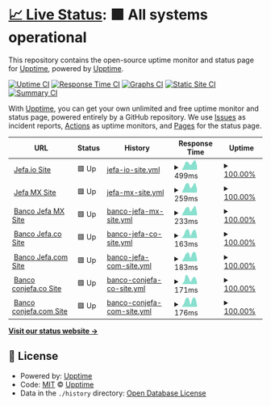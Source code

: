 # [📈 Live Status](https://demo.upptime.js.org): <!--live status--> **🟩 All systems operational**

This repository contains the open-source uptime monitor and status page for [Upptime](https://upptime.js.org), powered by [Upptime](https://github.com/upptime/upptime).

[![Uptime CI](https://github.com/mhoycss/statusjefa/workflows/Uptime%20CI/badge.svg)](https://github.com/mhoycss/statusjefa/actions?query=workflow%3A%22Uptime+CI%22)
[![Response Time CI](https://github.com/mhoycss/statusjefa/workflows/Response%20Time%20CI/badge.svg)](https://github.com/mhoycss/statusjefa/actions?query=workflow%3A%22Response+Time+CI%22)
[![Graphs CI](https://github.com/mhoycss/statusjefa/workflows/Graphs%20CI/badge.svg)](https://github.com/mhoycss/statusjefa/actions?query=workflow%3A%22Graphs+CI%22)
[![Static Site CI](https://github.com/mhoycss/statusjefa/workflows/Static%20Site%20CI/badge.svg)](https://github.com/mhoycss/statusjefa/actions?query=workflow%3A%22Static+Site+CI%22)
[![Summary CI](https://github.com/mhoycss/statusjefa/workflows/Summary%20CI/badge.svg)](https://github.com/mhoycss/statusjefa/actions?query=workflow%3A%22Summary+CI%22)

With [Upptime](https://upptime.js.org), you can get your own unlimited and free uptime monitor and status page, powered entirely by a GitHub repository. We use [Issues](https://github.com/upptime/upptime/issues) as incident reports, [Actions](https://github.com/mhoycss/statusjefa/actions) as uptime monitors, and [Pages](https://demo.upptime.js.org) for the status page.

<!--start: status pages-->
<!-- This summary is generated by Upptime (https://github.com/upptime/upptime) -->
<!-- Do not edit this manually, your changes will be overwritten -->
<!-- prettier-ignore -->
| URL | Status | History | Response Time | Uptime |
| --- | ------ | ------- | ------------- | ------ |
| <img alt="" src="https://favicons.githubusercontent.com/jefa.io" height="13"> [Jefa.io Site](https://jefa.io) | 🟩 Up | [jefa-io-site.yml](https://github.com/mhoycss/statusjefa/commits/HEAD/history/jefa-io-site.yml) | <details><summary><img alt="Response time graph" src="./graphs/jefa-io-site/response-time-week.png" height="20"> 499ms</summary><br><a href="https://status.jefa.tech/history/jefa-io-site"><img alt="Response time 407" src="https://img.shields.io/endpoint?url=https%3A%2F%2Fraw.githubusercontent.com%2Fmhoycss%2Fstatusjefa%2FHEAD%2Fapi%2Fjefa-io-site%2Fresponse-time.json"></a><br><a href="https://status.jefa.tech/history/jefa-io-site"><img alt="24-hour response time 313" src="https://img.shields.io/endpoint?url=https%3A%2F%2Fraw.githubusercontent.com%2Fmhoycss%2Fstatusjefa%2FHEAD%2Fapi%2Fjefa-io-site%2Fresponse-time-day.json"></a><br><a href="https://status.jefa.tech/history/jefa-io-site"><img alt="7-day response time 499" src="https://img.shields.io/endpoint?url=https%3A%2F%2Fraw.githubusercontent.com%2Fmhoycss%2Fstatusjefa%2FHEAD%2Fapi%2Fjefa-io-site%2Fresponse-time-week.json"></a><br><a href="https://status.jefa.tech/history/jefa-io-site"><img alt="30-day response time 534" src="https://img.shields.io/endpoint?url=https%3A%2F%2Fraw.githubusercontent.com%2Fmhoycss%2Fstatusjefa%2FHEAD%2Fapi%2Fjefa-io-site%2Fresponse-time-month.json"></a><br><a href="https://status.jefa.tech/history/jefa-io-site"><img alt="1-year response time 407" src="https://img.shields.io/endpoint?url=https%3A%2F%2Fraw.githubusercontent.com%2Fmhoycss%2Fstatusjefa%2FHEAD%2Fapi%2Fjefa-io-site%2Fresponse-time-year.json"></a></details> | <details><summary><a href="https://status.jefa.tech/history/jefa-io-site">100.00%</a></summary><a href="https://status.jefa.tech/history/jefa-io-site"><img alt="All-time uptime 99.99%" src="https://img.shields.io/endpoint?url=https%3A%2F%2Fraw.githubusercontent.com%2Fmhoycss%2Fstatusjefa%2FHEAD%2Fapi%2Fjefa-io-site%2Fuptime.json"></a><br><a href="https://status.jefa.tech/history/jefa-io-site"><img alt="24-hour uptime 100.00%" src="https://img.shields.io/endpoint?url=https%3A%2F%2Fraw.githubusercontent.com%2Fmhoycss%2Fstatusjefa%2FHEAD%2Fapi%2Fjefa-io-site%2Fuptime-day.json"></a><br><a href="https://status.jefa.tech/history/jefa-io-site"><img alt="7-day uptime 100.00%" src="https://img.shields.io/endpoint?url=https%3A%2F%2Fraw.githubusercontent.com%2Fmhoycss%2Fstatusjefa%2FHEAD%2Fapi%2Fjefa-io-site%2Fuptime-week.json"></a><br><a href="https://status.jefa.tech/history/jefa-io-site"><img alt="30-day uptime 100.00%" src="https://img.shields.io/endpoint?url=https%3A%2F%2Fraw.githubusercontent.com%2Fmhoycss%2Fstatusjefa%2FHEAD%2Fapi%2Fjefa-io-site%2Fuptime-month.json"></a><br><a href="https://status.jefa.tech/history/jefa-io-site"><img alt="1-year uptime 99.99%" src="https://img.shields.io/endpoint?url=https%3A%2F%2Fraw.githubusercontent.com%2Fmhoycss%2Fstatusjefa%2FHEAD%2Fapi%2Fjefa-io-site%2Fuptime-year.json"></a></details>
| <img alt="" src="https://favicons.githubusercontent.com/jefa.mx" height="13"> [Jefa MX Site](http://jefa.mx) | 🟩 Up | [jefa-mx-site.yml](https://github.com/mhoycss/statusjefa/commits/HEAD/history/jefa-mx-site.yml) | <details><summary><img alt="Response time graph" src="./graphs/jefa-mx-site/response-time-week.png" height="20"> 259ms</summary><br><a href="https://status.jefa.tech/history/jefa-mx-site"><img alt="Response time 212" src="https://img.shields.io/endpoint?url=https%3A%2F%2Fraw.githubusercontent.com%2Fmhoycss%2Fstatusjefa%2FHEAD%2Fapi%2Fjefa-mx-site%2Fresponse-time.json"></a><br><a href="https://status.jefa.tech/history/jefa-mx-site"><img alt="24-hour response time 141" src="https://img.shields.io/endpoint?url=https%3A%2F%2Fraw.githubusercontent.com%2Fmhoycss%2Fstatusjefa%2FHEAD%2Fapi%2Fjefa-mx-site%2Fresponse-time-day.json"></a><br><a href="https://status.jefa.tech/history/jefa-mx-site"><img alt="7-day response time 259" src="https://img.shields.io/endpoint?url=https%3A%2F%2Fraw.githubusercontent.com%2Fmhoycss%2Fstatusjefa%2FHEAD%2Fapi%2Fjefa-mx-site%2Fresponse-time-week.json"></a><br><a href="https://status.jefa.tech/history/jefa-mx-site"><img alt="30-day response time 289" src="https://img.shields.io/endpoint?url=https%3A%2F%2Fraw.githubusercontent.com%2Fmhoycss%2Fstatusjefa%2FHEAD%2Fapi%2Fjefa-mx-site%2Fresponse-time-month.json"></a><br><a href="https://status.jefa.tech/history/jefa-mx-site"><img alt="1-year response time 212" src="https://img.shields.io/endpoint?url=https%3A%2F%2Fraw.githubusercontent.com%2Fmhoycss%2Fstatusjefa%2FHEAD%2Fapi%2Fjefa-mx-site%2Fresponse-time-year.json"></a></details> | <details><summary><a href="https://status.jefa.tech/history/jefa-mx-site">100.00%</a></summary><a href="https://status.jefa.tech/history/jefa-mx-site"><img alt="All-time uptime 99.96%" src="https://img.shields.io/endpoint?url=https%3A%2F%2Fraw.githubusercontent.com%2Fmhoycss%2Fstatusjefa%2FHEAD%2Fapi%2Fjefa-mx-site%2Fuptime.json"></a><br><a href="https://status.jefa.tech/history/jefa-mx-site"><img alt="24-hour uptime 100.00%" src="https://img.shields.io/endpoint?url=https%3A%2F%2Fraw.githubusercontent.com%2Fmhoycss%2Fstatusjefa%2FHEAD%2Fapi%2Fjefa-mx-site%2Fuptime-day.json"></a><br><a href="https://status.jefa.tech/history/jefa-mx-site"><img alt="7-day uptime 100.00%" src="https://img.shields.io/endpoint?url=https%3A%2F%2Fraw.githubusercontent.com%2Fmhoycss%2Fstatusjefa%2FHEAD%2Fapi%2Fjefa-mx-site%2Fuptime-week.json"></a><br><a href="https://status.jefa.tech/history/jefa-mx-site"><img alt="30-day uptime 99.96%" src="https://img.shields.io/endpoint?url=https%3A%2F%2Fraw.githubusercontent.com%2Fmhoycss%2Fstatusjefa%2FHEAD%2Fapi%2Fjefa-mx-site%2Fuptime-month.json"></a><br><a href="https://status.jefa.tech/history/jefa-mx-site"><img alt="1-year uptime 99.96%" src="https://img.shields.io/endpoint?url=https%3A%2F%2Fraw.githubusercontent.com%2Fmhoycss%2Fstatusjefa%2FHEAD%2Fapi%2Fjefa-mx-site%2Fuptime-year.json"></a></details>
| <img alt="" src="https://favicons.githubusercontent.com/bancojefa.mx" height="13"> [Banco Jefa MX Site](http://bancojefa.mx) | 🟩 Up | [banco-jefa-mx-site.yml](https://github.com/mhoycss/statusjefa/commits/HEAD/history/banco-jefa-mx-site.yml) | <details><summary><img alt="Response time graph" src="./graphs/banco-jefa-mx-site/response-time-week.png" height="20"> 233ms</summary><br><a href="https://status.jefa.tech/history/banco-jefa-mx-site"><img alt="Response time 249" src="https://img.shields.io/endpoint?url=https%3A%2F%2Fraw.githubusercontent.com%2Fmhoycss%2Fstatusjefa%2FHEAD%2Fapi%2Fbanco-jefa-mx-site%2Fresponse-time.json"></a><br><a href="https://status.jefa.tech/history/banco-jefa-mx-site"><img alt="24-hour response time 91" src="https://img.shields.io/endpoint?url=https%3A%2F%2Fraw.githubusercontent.com%2Fmhoycss%2Fstatusjefa%2FHEAD%2Fapi%2Fbanco-jefa-mx-site%2Fresponse-time-day.json"></a><br><a href="https://status.jefa.tech/history/banco-jefa-mx-site"><img alt="7-day response time 233" src="https://img.shields.io/endpoint?url=https%3A%2F%2Fraw.githubusercontent.com%2Fmhoycss%2Fstatusjefa%2FHEAD%2Fapi%2Fbanco-jefa-mx-site%2Fresponse-time-week.json"></a><br><a href="https://status.jefa.tech/history/banco-jefa-mx-site"><img alt="30-day response time 255" src="https://img.shields.io/endpoint?url=https%3A%2F%2Fraw.githubusercontent.com%2Fmhoycss%2Fstatusjefa%2FHEAD%2Fapi%2Fbanco-jefa-mx-site%2Fresponse-time-month.json"></a><br><a href="https://status.jefa.tech/history/banco-jefa-mx-site"><img alt="1-year response time 249" src="https://img.shields.io/endpoint?url=https%3A%2F%2Fraw.githubusercontent.com%2Fmhoycss%2Fstatusjefa%2FHEAD%2Fapi%2Fbanco-jefa-mx-site%2Fresponse-time-year.json"></a></details> | <details><summary><a href="https://status.jefa.tech/history/banco-jefa-mx-site">100.00%</a></summary><a href="https://status.jefa.tech/history/banco-jefa-mx-site"><img alt="All-time uptime 99.98%" src="https://img.shields.io/endpoint?url=https%3A%2F%2Fraw.githubusercontent.com%2Fmhoycss%2Fstatusjefa%2FHEAD%2Fapi%2Fbanco-jefa-mx-site%2Fuptime.json"></a><br><a href="https://status.jefa.tech/history/banco-jefa-mx-site"><img alt="24-hour uptime 100.00%" src="https://img.shields.io/endpoint?url=https%3A%2F%2Fraw.githubusercontent.com%2Fmhoycss%2Fstatusjefa%2FHEAD%2Fapi%2Fbanco-jefa-mx-site%2Fuptime-day.json"></a><br><a href="https://status.jefa.tech/history/banco-jefa-mx-site"><img alt="7-day uptime 100.00%" src="https://img.shields.io/endpoint?url=https%3A%2F%2Fraw.githubusercontent.com%2Fmhoycss%2Fstatusjefa%2FHEAD%2Fapi%2Fbanco-jefa-mx-site%2Fuptime-week.json"></a><br><a href="https://status.jefa.tech/history/banco-jefa-mx-site"><img alt="30-day uptime 99.96%" src="https://img.shields.io/endpoint?url=https%3A%2F%2Fraw.githubusercontent.com%2Fmhoycss%2Fstatusjefa%2FHEAD%2Fapi%2Fbanco-jefa-mx-site%2Fuptime-month.json"></a><br><a href="https://status.jefa.tech/history/banco-jefa-mx-site"><img alt="1-year uptime 99.98%" src="https://img.shields.io/endpoint?url=https%3A%2F%2Fraw.githubusercontent.com%2Fmhoycss%2Fstatusjefa%2FHEAD%2Fapi%2Fbanco-jefa-mx-site%2Fuptime-year.json"></a></details>
| <img alt="" src="https://favicons.githubusercontent.com/bancojefa.co" height="13"> [Banco Jefa.co Site](http://bancojefa.co) | 🟩 Up | [banco-jefa-co-site.yml](https://github.com/mhoycss/statusjefa/commits/HEAD/history/banco-jefa-co-site.yml) | <details><summary><img alt="Response time graph" src="./graphs/banco-jefa-co-site/response-time-week.png" height="20"> 163ms</summary><br><a href="https://status.jefa.tech/history/banco-jefa-co-site"><img alt="Response time 204" src="https://img.shields.io/endpoint?url=https%3A%2F%2Fraw.githubusercontent.com%2Fmhoycss%2Fstatusjefa%2FHEAD%2Fapi%2Fbanco-jefa-co-site%2Fresponse-time.json"></a><br><a href="https://status.jefa.tech/history/banco-jefa-co-site"><img alt="24-hour response time 51" src="https://img.shields.io/endpoint?url=https%3A%2F%2Fraw.githubusercontent.com%2Fmhoycss%2Fstatusjefa%2FHEAD%2Fapi%2Fbanco-jefa-co-site%2Fresponse-time-day.json"></a><br><a href="https://status.jefa.tech/history/banco-jefa-co-site"><img alt="7-day response time 163" src="https://img.shields.io/endpoint?url=https%3A%2F%2Fraw.githubusercontent.com%2Fmhoycss%2Fstatusjefa%2FHEAD%2Fapi%2Fbanco-jefa-co-site%2Fresponse-time-week.json"></a><br><a href="https://status.jefa.tech/history/banco-jefa-co-site"><img alt="30-day response time 214" src="https://img.shields.io/endpoint?url=https%3A%2F%2Fraw.githubusercontent.com%2Fmhoycss%2Fstatusjefa%2FHEAD%2Fapi%2Fbanco-jefa-co-site%2Fresponse-time-month.json"></a><br><a href="https://status.jefa.tech/history/banco-jefa-co-site"><img alt="1-year response time 204" src="https://img.shields.io/endpoint?url=https%3A%2F%2Fraw.githubusercontent.com%2Fmhoycss%2Fstatusjefa%2FHEAD%2Fapi%2Fbanco-jefa-co-site%2Fresponse-time-year.json"></a></details> | <details><summary><a href="https://status.jefa.tech/history/banco-jefa-co-site">100.00%</a></summary><a href="https://status.jefa.tech/history/banco-jefa-co-site"><img alt="All-time uptime 99.98%" src="https://img.shields.io/endpoint?url=https%3A%2F%2Fraw.githubusercontent.com%2Fmhoycss%2Fstatusjefa%2FHEAD%2Fapi%2Fbanco-jefa-co-site%2Fuptime.json"></a><br><a href="https://status.jefa.tech/history/banco-jefa-co-site"><img alt="24-hour uptime 100.00%" src="https://img.shields.io/endpoint?url=https%3A%2F%2Fraw.githubusercontent.com%2Fmhoycss%2Fstatusjefa%2FHEAD%2Fapi%2Fbanco-jefa-co-site%2Fuptime-day.json"></a><br><a href="https://status.jefa.tech/history/banco-jefa-co-site"><img alt="7-day uptime 100.00%" src="https://img.shields.io/endpoint?url=https%3A%2F%2Fraw.githubusercontent.com%2Fmhoycss%2Fstatusjefa%2FHEAD%2Fapi%2Fbanco-jefa-co-site%2Fuptime-week.json"></a><br><a href="https://status.jefa.tech/history/banco-jefa-co-site"><img alt="30-day uptime 99.96%" src="https://img.shields.io/endpoint?url=https%3A%2F%2Fraw.githubusercontent.com%2Fmhoycss%2Fstatusjefa%2FHEAD%2Fapi%2Fbanco-jefa-co-site%2Fuptime-month.json"></a><br><a href="https://status.jefa.tech/history/banco-jefa-co-site"><img alt="1-year uptime 99.98%" src="https://img.shields.io/endpoint?url=https%3A%2F%2Fraw.githubusercontent.com%2Fmhoycss%2Fstatusjefa%2FHEAD%2Fapi%2Fbanco-jefa-co-site%2Fuptime-year.json"></a></details>
| <img alt="" src="https://favicons.githubusercontent.com/bancojefa.com" height="13"> [Banco Jefa.com Site](http://bancojefa.com) | 🟩 Up | [banco-jefa-com-site.yml](https://github.com/mhoycss/statusjefa/commits/HEAD/history/banco-jefa-com-site.yml) | <details><summary><img alt="Response time graph" src="./graphs/banco-jefa-com-site/response-time-week.png" height="20"> 183ms</summary><br><a href="https://status.jefa.tech/history/banco-jefa-com-site"><img alt="Response time 140" src="https://img.shields.io/endpoint?url=https%3A%2F%2Fraw.githubusercontent.com%2Fmhoycss%2Fstatusjefa%2FHEAD%2Fapi%2Fbanco-jefa-com-site%2Fresponse-time.json"></a><br><a href="https://status.jefa.tech/history/banco-jefa-com-site"><img alt="24-hour response time 75" src="https://img.shields.io/endpoint?url=https%3A%2F%2Fraw.githubusercontent.com%2Fmhoycss%2Fstatusjefa%2FHEAD%2Fapi%2Fbanco-jefa-com-site%2Fresponse-time-day.json"></a><br><a href="https://status.jefa.tech/history/banco-jefa-com-site"><img alt="7-day response time 183" src="https://img.shields.io/endpoint?url=https%3A%2F%2Fraw.githubusercontent.com%2Fmhoycss%2Fstatusjefa%2FHEAD%2Fapi%2Fbanco-jefa-com-site%2Fresponse-time-week.json"></a><br><a href="https://status.jefa.tech/history/banco-jefa-com-site"><img alt="30-day response time 207" src="https://img.shields.io/endpoint?url=https%3A%2F%2Fraw.githubusercontent.com%2Fmhoycss%2Fstatusjefa%2FHEAD%2Fapi%2Fbanco-jefa-com-site%2Fresponse-time-month.json"></a><br><a href="https://status.jefa.tech/history/banco-jefa-com-site"><img alt="1-year response time 140" src="https://img.shields.io/endpoint?url=https%3A%2F%2Fraw.githubusercontent.com%2Fmhoycss%2Fstatusjefa%2FHEAD%2Fapi%2Fbanco-jefa-com-site%2Fresponse-time-year.json"></a></details> | <details><summary><a href="https://status.jefa.tech/history/banco-jefa-com-site">100.00%</a></summary><a href="https://status.jefa.tech/history/banco-jefa-com-site"><img alt="All-time uptime 100.00%" src="https://img.shields.io/endpoint?url=https%3A%2F%2Fraw.githubusercontent.com%2Fmhoycss%2Fstatusjefa%2FHEAD%2Fapi%2Fbanco-jefa-com-site%2Fuptime.json"></a><br><a href="https://status.jefa.tech/history/banco-jefa-com-site"><img alt="24-hour uptime 100.00%" src="https://img.shields.io/endpoint?url=https%3A%2F%2Fraw.githubusercontent.com%2Fmhoycss%2Fstatusjefa%2FHEAD%2Fapi%2Fbanco-jefa-com-site%2Fuptime-day.json"></a><br><a href="https://status.jefa.tech/history/banco-jefa-com-site"><img alt="7-day uptime 100.00%" src="https://img.shields.io/endpoint?url=https%3A%2F%2Fraw.githubusercontent.com%2Fmhoycss%2Fstatusjefa%2FHEAD%2Fapi%2Fbanco-jefa-com-site%2Fuptime-week.json"></a><br><a href="https://status.jefa.tech/history/banco-jefa-com-site"><img alt="30-day uptime 100.00%" src="https://img.shields.io/endpoint?url=https%3A%2F%2Fraw.githubusercontent.com%2Fmhoycss%2Fstatusjefa%2FHEAD%2Fapi%2Fbanco-jefa-com-site%2Fuptime-month.json"></a><br><a href="https://status.jefa.tech/history/banco-jefa-com-site"><img alt="1-year uptime 100.00%" src="https://img.shields.io/endpoint?url=https%3A%2F%2Fraw.githubusercontent.com%2Fmhoycss%2Fstatusjefa%2FHEAD%2Fapi%2Fbanco-jefa-com-site%2Fuptime-year.json"></a></details>
| <img alt="" src="https://favicons.githubusercontent.com/conjefa.co" height="13"> [Banco conjefa.co Site](http://conjefa.co) | 🟩 Up | [banco-conjefa-co-site.yml](https://github.com/mhoycss/statusjefa/commits/HEAD/history/banco-conjefa-co-site.yml) | <details><summary><img alt="Response time graph" src="./graphs/banco-conjefa-co-site/response-time-week.png" height="20"> 171ms</summary><br><a href="https://status.jefa.tech/history/banco-conjefa-co-site"><img alt="Response time 123" src="https://img.shields.io/endpoint?url=https%3A%2F%2Fraw.githubusercontent.com%2Fmhoycss%2Fstatusjefa%2FHEAD%2Fapi%2Fbanco-conjefa-co-site%2Fresponse-time.json"></a><br><a href="https://status.jefa.tech/history/banco-conjefa-co-site"><img alt="24-hour response time 57" src="https://img.shields.io/endpoint?url=https%3A%2F%2Fraw.githubusercontent.com%2Fmhoycss%2Fstatusjefa%2FHEAD%2Fapi%2Fbanco-conjefa-co-site%2Fresponse-time-day.json"></a><br><a href="https://status.jefa.tech/history/banco-conjefa-co-site"><img alt="7-day response time 171" src="https://img.shields.io/endpoint?url=https%3A%2F%2Fraw.githubusercontent.com%2Fmhoycss%2Fstatusjefa%2FHEAD%2Fapi%2Fbanco-conjefa-co-site%2Fresponse-time-week.json"></a><br><a href="https://status.jefa.tech/history/banco-conjefa-co-site"><img alt="30-day response time 193" src="https://img.shields.io/endpoint?url=https%3A%2F%2Fraw.githubusercontent.com%2Fmhoycss%2Fstatusjefa%2FHEAD%2Fapi%2Fbanco-conjefa-co-site%2Fresponse-time-month.json"></a><br><a href="https://status.jefa.tech/history/banco-conjefa-co-site"><img alt="1-year response time 123" src="https://img.shields.io/endpoint?url=https%3A%2F%2Fraw.githubusercontent.com%2Fmhoycss%2Fstatusjefa%2FHEAD%2Fapi%2Fbanco-conjefa-co-site%2Fresponse-time-year.json"></a></details> | <details><summary><a href="https://status.jefa.tech/history/banco-conjefa-co-site">100.00%</a></summary><a href="https://status.jefa.tech/history/banco-conjefa-co-site"><img alt="All-time uptime 100.00%" src="https://img.shields.io/endpoint?url=https%3A%2F%2Fraw.githubusercontent.com%2Fmhoycss%2Fstatusjefa%2FHEAD%2Fapi%2Fbanco-conjefa-co-site%2Fuptime.json"></a><br><a href="https://status.jefa.tech/history/banco-conjefa-co-site"><img alt="24-hour uptime 100.00%" src="https://img.shields.io/endpoint?url=https%3A%2F%2Fraw.githubusercontent.com%2Fmhoycss%2Fstatusjefa%2FHEAD%2Fapi%2Fbanco-conjefa-co-site%2Fuptime-day.json"></a><br><a href="https://status.jefa.tech/history/banco-conjefa-co-site"><img alt="7-day uptime 100.00%" src="https://img.shields.io/endpoint?url=https%3A%2F%2Fraw.githubusercontent.com%2Fmhoycss%2Fstatusjefa%2FHEAD%2Fapi%2Fbanco-conjefa-co-site%2Fuptime-week.json"></a><br><a href="https://status.jefa.tech/history/banco-conjefa-co-site"><img alt="30-day uptime 100.00%" src="https://img.shields.io/endpoint?url=https%3A%2F%2Fraw.githubusercontent.com%2Fmhoycss%2Fstatusjefa%2FHEAD%2Fapi%2Fbanco-conjefa-co-site%2Fuptime-month.json"></a><br><a href="https://status.jefa.tech/history/banco-conjefa-co-site"><img alt="1-year uptime 100.00%" src="https://img.shields.io/endpoint?url=https%3A%2F%2Fraw.githubusercontent.com%2Fmhoycss%2Fstatusjefa%2FHEAD%2Fapi%2Fbanco-conjefa-co-site%2Fuptime-year.json"></a></details>
| <img alt="" src="https://favicons.githubusercontent.com/conjefa.com" height="13"> [Banco conjefa.com Site](http://conjefa.com) | 🟩 Up | [banco-conjefa-com-site.yml](https://github.com/mhoycss/statusjefa/commits/HEAD/history/banco-conjefa-com-site.yml) | <details><summary><img alt="Response time graph" src="./graphs/banco-conjefa-com-site/response-time-week.png" height="20"> 176ms</summary><br><a href="https://status.jefa.tech/history/banco-conjefa-com-site"><img alt="Response time 265" src="https://img.shields.io/endpoint?url=https%3A%2F%2Fraw.githubusercontent.com%2Fmhoycss%2Fstatusjefa%2FHEAD%2Fapi%2Fbanco-conjefa-com-site%2Fresponse-time.json"></a><br><a href="https://status.jefa.tech/history/banco-conjefa-com-site"><img alt="24-hour response time 54" src="https://img.shields.io/endpoint?url=https%3A%2F%2Fraw.githubusercontent.com%2Fmhoycss%2Fstatusjefa%2FHEAD%2Fapi%2Fbanco-conjefa-com-site%2Fresponse-time-day.json"></a><br><a href="https://status.jefa.tech/history/banco-conjefa-com-site"><img alt="7-day response time 176" src="https://img.shields.io/endpoint?url=https%3A%2F%2Fraw.githubusercontent.com%2Fmhoycss%2Fstatusjefa%2FHEAD%2Fapi%2Fbanco-conjefa-com-site%2Fresponse-time-week.json"></a><br><a href="https://status.jefa.tech/history/banco-conjefa-com-site"><img alt="30-day response time 204" src="https://img.shields.io/endpoint?url=https%3A%2F%2Fraw.githubusercontent.com%2Fmhoycss%2Fstatusjefa%2FHEAD%2Fapi%2Fbanco-conjefa-com-site%2Fresponse-time-month.json"></a><br><a href="https://status.jefa.tech/history/banco-conjefa-com-site"><img alt="1-year response time 265" src="https://img.shields.io/endpoint?url=https%3A%2F%2Fraw.githubusercontent.com%2Fmhoycss%2Fstatusjefa%2FHEAD%2Fapi%2Fbanco-conjefa-com-site%2Fresponse-time-year.json"></a></details> | <details><summary><a href="https://status.jefa.tech/history/banco-conjefa-com-site">100.00%</a></summary><a href="https://status.jefa.tech/history/banco-conjefa-com-site"><img alt="All-time uptime 99.98%" src="https://img.shields.io/endpoint?url=https%3A%2F%2Fraw.githubusercontent.com%2Fmhoycss%2Fstatusjefa%2FHEAD%2Fapi%2Fbanco-conjefa-com-site%2Fuptime.json"></a><br><a href="https://status.jefa.tech/history/banco-conjefa-com-site"><img alt="24-hour uptime 100.00%" src="https://img.shields.io/endpoint?url=https%3A%2F%2Fraw.githubusercontent.com%2Fmhoycss%2Fstatusjefa%2FHEAD%2Fapi%2Fbanco-conjefa-com-site%2Fuptime-day.json"></a><br><a href="https://status.jefa.tech/history/banco-conjefa-com-site"><img alt="7-day uptime 100.00%" src="https://img.shields.io/endpoint?url=https%3A%2F%2Fraw.githubusercontent.com%2Fmhoycss%2Fstatusjefa%2FHEAD%2Fapi%2Fbanco-conjefa-com-site%2Fuptime-week.json"></a><br><a href="https://status.jefa.tech/history/banco-conjefa-com-site"><img alt="30-day uptime 100.00%" src="https://img.shields.io/endpoint?url=https%3A%2F%2Fraw.githubusercontent.com%2Fmhoycss%2Fstatusjefa%2FHEAD%2Fapi%2Fbanco-conjefa-com-site%2Fuptime-month.json"></a><br><a href="https://status.jefa.tech/history/banco-conjefa-com-site"><img alt="1-year uptime 99.98%" src="https://img.shields.io/endpoint?url=https%3A%2F%2Fraw.githubusercontent.com%2Fmhoycss%2Fstatusjefa%2FHEAD%2Fapi%2Fbanco-conjefa-com-site%2Fuptime-year.json"></a></details>

<!--end: status pages-->

[**Visit our status website →**](https://demo.upptime.js.org)

## 📄 License

- Powered by: [Upptime](https://github.com/upptime/upptime)
- Code: [MIT](./LICENSE) © [Upptime](https://upptime.js.org)
- Data in the `./history` directory: [Open Database License](https://opendatacommons.org/licenses/odbl/1-0/)

